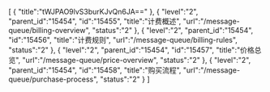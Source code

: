 [
	{
		"title":"tWJPAO9lvS3burKJvQn6JA=="
	},
	{
		"level":"2",
		"parent_id":"15454",
		"id":"15455",
		"title":"计费概述",
		"url":"/message-queue/billing-overview",
		"status":"2"
	},
	{
		"level":"2",
		"parent_id":"15454",
		"id":"15456",
		"title":"计费规则",
		"url":"/message-queue/billing-rules",
		"status":"2"
	},
	{
		"level":"2",
		"parent_id":"15454",
		"id":"15457",
		"title":"价格总览",
		"url":"/message-queue/price-overview",
		"status":"2"
	},
	{
		"level":"2",
		"parent_id":"15454",
		"id":"15458",
		"title":"购买流程",
		"url":"/message-queue/purchase-process",
		"status":"2"
	}
]